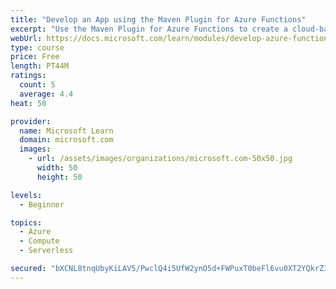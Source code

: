 ```yaml
---
title: "Develop an App using the Maven Plugin for Azure Functions"
excerpt: "Use the Maven Plugin for Azure Functions to create a cloud-based function that is triggered when certain values are passed in the HTTP request, and outputs a log entry to track the activity."
webUrl: https://docs.microsoft.com/learn/modules/develop-azure-functions-app-with-maven-plugin/
type: course
price: Free
length: PT44M
ratings:
  count: 5
  average: 4.4
heat: 50

provider:
  name: Microsoft Learn
  domain: microsoft.com
  images:
    - url: /assets/images/organizations/microsoft.com-50x50.jpg
      width: 50
      height: 50

levels:
  - Beginner

topics:
  - Azure
  - Compute
  - Serverless

secured: "bXCNL8tnqUbyKiLAV5/PwclQ4i5UfW2ynO5d+FWPuxT0beFl6vu0XT2YQkrZ32J4QZ6azaYdAYriu4NVo9DdO/1/CQNk0f1cwqsHlEm5n8auS/J+2BZYlLmkUXv+U3TRZ0JKonq92e9eqyroQAVIbWRACKOgZCpTt6cXykkWaHhZy0xT8w/OlTSmb4CLj4X7+H47iZGiK2Yy7sEnpEREAOM1hK2T5LcaV2MPfJZuNeS/3E2tObgaTWJxeCji+pFxH7HQNXIp46SEIzKr2vQboZVjk2fFihoHIBINv7prFl/8VyltJKU1VtfifCSP1KbHi2l/2KwHRGTazq5YIB/dvncxIRec1TLlyxJA0iHKQVf1+a2525nWAmbZKwljnfaETMrPnEMPgQ0/DgnWIpx5VWd7mxNGCDib3pbHY6CPFPw=;GQaRLC5xZev9OZP2jQacbg=="
---
```


